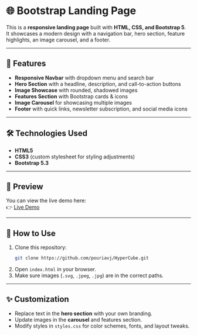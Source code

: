 # 🌐 Bootstrap Landing Page

This is a **responsive landing page** built with **HTML, CSS, and Bootstrap 5**.  
It showcases a modern design with a navigation bar, hero section, feature highlights, an image carousel, and a footer.

---

## 🚀 Features
- **Responsive Navbar** with dropdown menu and search bar  
- **Hero Section** with a headline, description, and call-to-action buttons  
- **Image Showcase** with rounded, shadowed images  
- **Features Section** with Bootstrap cards & icons  
- **Image Carousel** for showcasing multiple images  
- **Footer** with quick links, newsletter subscription, and social media icons  

---

## 🛠️ Technologies Used
- **HTML5**  
- **CSS3** (custom stylesheet for styling adjustments)  
- **Bootstrap 5.3**  

---

## 📸 Preview
You can view the live demo here:  
👉 [Live Demo](https://pouriavj.github.io/HyperCube/)

---

## 📂 How to Use
1. Clone this repository:  
   ```bash
   git clone https://github.com/pouriavj/HyperCube.git
   ```
2. Open `index.html` in your browser.  
3. Make sure images (`.svg`, `.jpeg`, `.jpg`) are in the correct paths.  

---

## ✨ Customization
- Replace text in the **hero section** with your own branding.  
- Update images in the **carousel** and features section.  
- Modify styles in `styles.css` for color schemes, fonts, and layout tweaks.  

